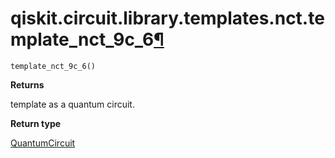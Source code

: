 # qiskit.circuit.library.templates.nct.template\_nct\_9c\_6[¶](#qiskit-circuit-library-templates-nct-template-nct-9c-6 "Permalink to this headline")

<span id="undefined" />

`template_nct_9c_6()`

**Returns**

template as a quantum circuit.

**Return type**

[QuantumCircuit](qiskit.circuit.QuantumCircuit#qiskit.circuit.QuantumCircuit "qiskit.circuit.QuantumCircuit")
